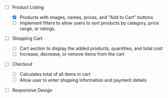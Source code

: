 - [ ] Product Listing

  - [x] Products with images, names, prices, and "Add to Cart" buttons
  - [ ] Implement filters to allow users to sort products by category, price range, or ratings.

- [ ] Shopping Cart

  - [ ] Cart section to display the added products, quantities, and total cost
  - [ ] Increase, decrease, or remove items from the cart

- [ ] Checkout

  - [ ] Calculates total of all items in cart
  - [ ] Allow user to enter shipping information and payment details

- [ ] Responsive Design

